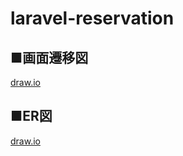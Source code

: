 # laravel-reservation

## ■画面遷移図
[draw.io](https://drive.google.com/file/d/1bgt3Q7CoKniVI6vkiOy_R_xQuGvVkahJ/view?usp=sharing)

## ■ER図
[draw.io](https://drive.google.com/file/d/1E3Y1ZwrGBSn5Ujayzskets-YzqGZ4qEd/view?usp=sharing)
